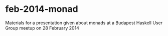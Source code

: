 feb-2014-monad
==============

Materials for a presentation given about monads at a Budapest Haskell User Group meetup on 28 February 2014

